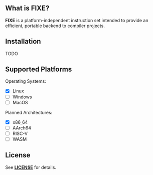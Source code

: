 

## What is FIXE?
**FIXE** is a platform-independent instruction set intended to provide an efficient, portable backend to compiler projects.

## Installation
TODO

## Supported Platforms
Operating Systems:
- [x] Linux
- [ ] Windows
- [ ] MacOS

Planned Architectures:
- [x] x86_64
- [ ] AArch64
- [ ] RISC-V
- [ ] WASM

## License
See [**LICENSE**](https://github.com/ryaangu/fixe/blob/main/LICENSE) for details.
